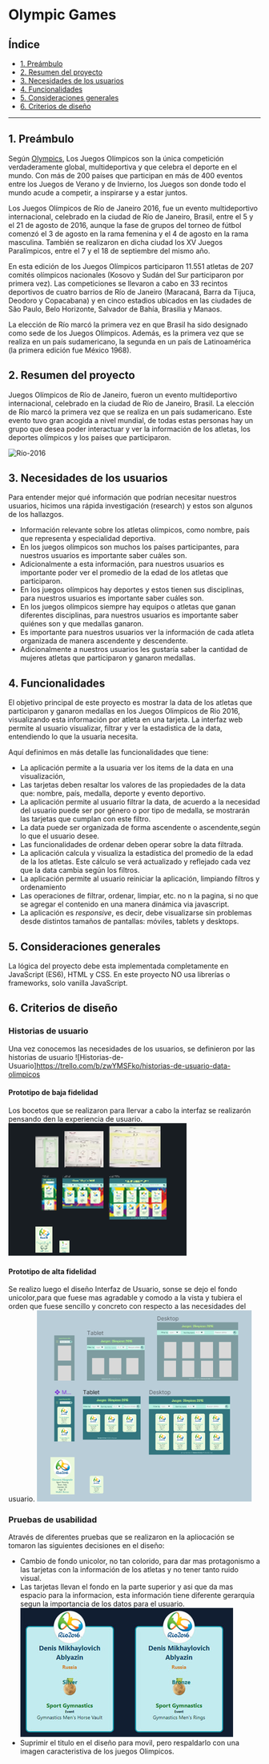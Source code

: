# Olympic Games

## Índice

* [1. Preámbulo](#1-preámbulo)
* [2. Resumen del proyecto](#2-resumen-del-proyecto)
* [3. Necesidades de los usuarios](#3-necesidades-de-los-usuarios)
* [4. Funcionalidades](#4-funcionalidades-funcionalidades)
* [5. Consideraciones generales](#5-consideraciones-generales)
* [6. Criterios de diseño](#6-Criterios-de-diseño)

***

## 1. Preámbulo

Según [Olympics](https://olympics.com/es/olympic-games), Los Juegos Olímpicos son la única competición verdaderamente global, multideportiva y que celebra el deporte en el mundo. Con más de 200 países que participan en más de 400 eventos entre los Juegos de Verano y de Invierno, los Juegos son donde todo el mundo acude a competir, a inspirarse y a estar juntos.

Los Juegos Olímpicos de Río de Janeiro 2016, fue un evento multideportivo internacional, celebrado en la ciudad de Río de Janeiro, Brasil, entre el 5 y el 21 de agosto de 2016, aunque la fase de grupos del torneo de fútbol comenzó el 3 de agosto en la rama femenina y el 4 de agosto en la rama masculina. También se realizaron en dicha ciudad los XV Juegos Paralímpicos, entre el 7 y el 18 de septiembre del mismo año.

En esta edición de los Juegos Olímpicos participaron 11.551 atletas de 207 comités olímpicos nacionales (Kosovo y Sudán del Sur participaron por primera vez). Las competiciones se llevaron a cabo en 33 recintos deportivos de cuatro barrios de Río de Janeiro (Maracaná, Barra da Tijuca, Deodoro y Copacabana) y en cinco estadios ubicados en las ciudades de São Paulo, Belo Horizonte, Salvador de Bahía, Brasilia y Manaos.

La elección de Río marcó la primera vez en que Brasil ha sido designado como sede de los Juegos Olímpicos. Además, es la primera vez que se realiza en un país sudamericano, la segunda en un país de Latinoamérica (la primera edición fue México 1968).


## 2. Resumen del proyecto

Juegos Olímpicos de Río de Janeiro, fueron un evento multideportivo internacional, celebrado en la ciudad de Río de Janeiro, Brasil. La elección de Río marcó la primera vez que se realiza en un país sudamericano. Este evento tuvo gran acogida a nivel mundial, de todas estas personas hay un grupo que desea poder interactuar y ver la información de los atletas, los deportes olímpicos y los países que participaron.

![Río-2016](src/Images/Río-2016.png)

## 3. Necesidades de los usuarios
Para entender mejor qué información que podrían necesitar nuestros usuarios, hicimos una rápida investigación (research) y estos son algunos de los hallazgos.

* Información relevante sobre los atletas olímpicos, como nombre, país que representa y especialidad deportiva.
* En los juegos olímpicos son muchos los países participantes, para nuestros usuarios es importante saber cuáles son.
* Adicionalmente a esta información, para nuestros usuarios es importante poder ver el promedio de la edad de los atletas que participaron.
* En los juegos olímpicos hay deportes y estos tienen sus disciplinas, para nuestros usuarios es importante saber cuáles son.
* En los juegos olímpicos siempre hay equipos o atletas que ganan diferentes disciplinas, para nuestros usuarios es importante saber quiénes son y que medallas ganaron.
* Es importante para nuestros usuarios ver la información de cada atleta organizada de manera ascendente y descendente.
* Adicionalmente a nuestros usuarios les gustaría saber la cantidad de mujeres atletas que participaron y ganaron medallas.


## 4. Funcionalidades

El objetivo principal de este proyecto es mostrar la data de los atletas que participaron y ganaron medallas en los Juegos Olimpicos de Rio 2016, visualizando esta información por atleta en una tarjeta.
La interfaz web permite al usuario  visualizar, filtrar y ver la estadistica de la data, entendiendo lo que la usuaria necesita.

Aquí definimos en más detalle las funcionalidades que tiene:

* La aplicación permite a la usuaria ver los items de la data en una visualización,
* Las tarjetas deben resaltar los valores de las propiedades de la data que: nombre, país, medalla, deporte y evento deportivo.
* La aplicación permite al usuario filtrar la data, de acuerdo a la necesidad del usuario puede ser por género o por tipo de medalla, se mostrarán las tarjetas que cumplan con este filtro.
* La data puede ser organizada de forma ascendente o ascendente,según lo que el usuario desee.
* Las funcionalidades de ordenar deben operar sobre la data filtrada.
* La aplicación  calcula y visualiza la estadística del promedio de la edad de la los atletas. Este cálculo se verá actualizado y reflejado cada vez que la data cambia según los filtros.
* La aplicación permite al usuario reiniciar la aplicación, limpiando filtros y ordenamiento
* Las operaciones de filtrar, ordenar, limpiar, etc. no n la pagina, si no que se agregar el contenido en una manera
  dinámica via javascript.
* La aplicación es _responsive_, es decir, debe visualizarse sin problemas
  desde distintos tamaños de pantallas: móviles, tablets y desktops.

## 5. Consideraciones generales

La lógica del proyecto debe esta implementada completamente en JavaScript (ES6), HTML y CSS. En este proyecto NO usa  librerías o frameworks, solo vanilla JavaScript.

## 6. Criterios de diseño

### Historias de usuario

Una vez conocemos las necesidades de los usuarios, se definieron por las historias de usuario ![Historias-de-Usuario]https://trello.com/b/zwYMSFko/historias-de-usuario-data-olimpicos

#### Prototipo de baja fidelidad

Los bocetos que se realizaron para llervar a cabo la interfaz se realizarón pensando den la experiencia de usuario.
![portotipo-de-baja-fidelidad](src/Images/prototipo-baja.png)

#### Prototipo de alta fidelidad

Se realizo luego el diseño Interfaz de Usuario, sonse se dejo el fondo unicolor,para que fuese mas agradable y comodo a la vista y tubiera el orden que fuese sencillo y concreto con respecto a las necesidades del usuario.
![prototipo-de-alta-fidelidad](src/Images/prototipo-alta.png)

### Pruebas de usabilidad

Através de diferentes pruebas que se realizaron en la apliocación se tomaron las siguientes decisiones en el diseño:

* Cambio de fondo unicolor, no tan colorido, para dar mas protagonismo a las tarjetas con la información de los atletas y no tener tanto ruido visual.
* Las tarjetas llevan el fondo en la parte superior y asi que da mas espacio para la informacion, esta información tiene diferente gerarquia segun la importancia de los datos para el usuario. ![tipo-tarjetas](src/Images/Cards.jpg)
* Suprimir el titulo en el diseño para movil, pero respaldarlo con una imagen caracteristiva de los juegos Olimpicos.
